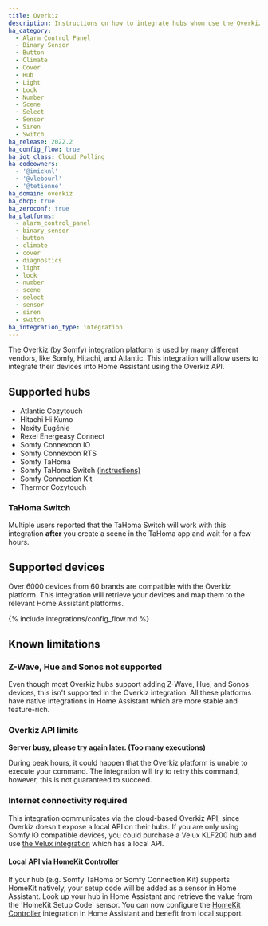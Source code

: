 ```yaml
---
title: Overkiz
description: Instructions on how to integrate hubs whom use the Overkiz platform with Home Assistant.
ha_category:
  - Alarm Control Panel
  - Binary Sensor
  - Button
  - Climate
  - Cover
  - Hub
  - Light
  - Lock
  - Number
  - Scene
  - Select
  - Sensor
  - Siren
  - Switch
ha_release: 2022.2
ha_config_flow: true
ha_iot_class: Cloud Polling
ha_codeowners:
  - '@imicknl'
  - '@vlebourl'
  - '@tetienne'
ha_domain: overkiz
ha_dhcp: true
ha_zeroconf: true
ha_platforms:
  - alarm_control_panel
  - binary_sensor
  - button
  - climate
  - cover
  - diagnostics
  - light
  - lock
  - number
  - scene
  - select
  - sensor
  - siren
  - switch
ha_integration_type: integration
---
```


The Overkiz (by Somfy) integration platform is used by many different vendors, like Somfy, Hitachi, and Atlantic. This integration will allow users to integrate their devices into Home Assistant using the Overkiz API.

## Supported hubs

- Atlantic Cozytouch
- Hitachi Hi Kumo
- Nexity Eugénie
- Rexel Energeasy Connect
- Somfy Connexoon IO
- Somfy Connexoon RTS
- Somfy TaHoma
- Somfy TaHoma Switch [(instructions)](#tahoma-switch)
- Somfy Connection Kit
- Thermor Cozytouch

### TaHoma Switch

Multiple users reported that the TaHoma Switch will work with this integration **after** you create a scene in the TaHoma app and wait for a few hours.

## Supported devices

Over 6000 devices from 60 brands are compatible with the Overkiz platform. This integration will retrieve your devices and map them to the relevant Home Assistant platforms.

{% include integrations/config_flow.md %}

## Known limitations

### Z-Wave, Hue and Sonos not supported

Even though most Overkiz hubs support adding Z-Wave, Hue, and Sonos devices, this isn't supported in the Overkiz integration. All these platforms have native integrations in Home Assistant which are more stable and feature-rich.

### Overkiz API limits

**Server busy, please try again later. (Too many executions)**

During peak hours, it could happen that the Overkiz platform is unable to execute your command. The integration will try to retry this command, however, this is not guaranteed to succeed.

### Internet connectivity required

This integration communicates via the cloud-based Overkiz API, since Overkiz doesn't expose a local API on their hubs. If you are only using Somfy IO compatible devices, you could purchase a Velux KLF200 hub and use [the Velux integration](/integrations/velux/) which has a local API.

#### Local API via HomeKit Controller

If your hub (e.g. Somfy TaHoma or Somfy Connection Kit) supports HomeKit natively, your setup code will be added as a sensor in Home Assistant. Look up your hub in Home Assistant and retrieve the value from the 'HomeKit Setup Code' sensor. You can now configure the [HomeKit Controller](/integrations/homekit_controller/) integration in Home Assistant and benefit from local support.

